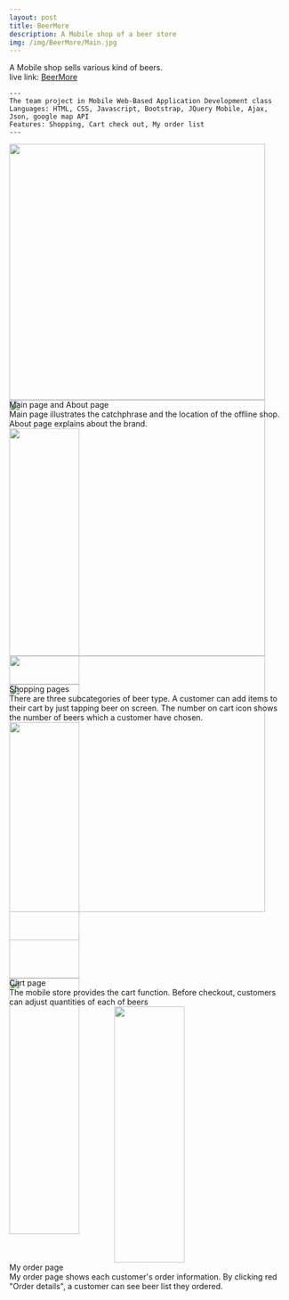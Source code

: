 ```yaml
---
layout: post
title: BeerMore
description: A Mobile shop of a beer store  
img: /img/BeerMore/Main.jpg 
---
```


A Mobile shop sells various kind of beers.  
live link: <a href="http://choihyew.dev.fast.sheridanc.on.ca/Beer%20Store/beerstore.html" target="_blank"> BeerMore </a>

	---
	The team project in Mobile Web-Based Application Development class
	Languages: HTML, CSS, Javascript, Bootstrap, JQuery Mobile, Ajax, Json, google map API
	Features: Shopping, Cart check out, My order list
	---

<div class="img_row" style="height:460px;">
	<a href="{{ site.baseurl }}/img/BeerMore/Main1.jpg" target="_blank"><img class="col one" style="height:460px; object-fit:contain;" src="{{ site.baseurl }}/img/BeerMore/Main1.jpg" alt="" title="Main1"/></a>
	<a href="{{ site.baseurl }}/img/BeerMore/Main2.jpg" target="_blank"><img class="col one" style="height:460px; object-fit:contain;" src="{{ site.baseurl }}/img/BeerMore/Main2.jpg" alt="" title="Main2"/></a>
	<a href="{{ site.baseurl }}/img/BeerMore/About.jpg" target="_blank"><img class="col one" style="height:460px; object-fit:contain;" src="{{ site.baseurl }}/img/BeerMore/About.jpg" alt="" title="About"/></a>
</div>
<div class="col three caption">
	Main page and About page
</div>
Main page illustrates the catchphrase and the location of the offline shop. About page explains about the brand.
<br>

<div class="img_row" style="height: 460px">
	<a href="{{ site.baseurl }}/img/BeerMore/Shop1.jpg" target="_blank"><img class="col one" style="width:50%; height:460px; object-fit:contain;" src="{{ site.baseurl }}/img/BeerMore/Shop1.jpg" alt="" title="Shop1"/></a>
	<a href="{{ site.baseurl }}/img/BeerMore/Shop2.jpg" target="_blank"><img class="col one" style="width:50%; height:460px; object-fit:contain;" src="{{ site.baseurl }}/img/BeerMore/Shop2.jpg" alt="" title="Shop2"/></a>
</div>
<div class="col three caption">
	Shopping pages 
</div>
There are three subcategories of beer type. A customer can add items to their cart by just tapping beer on screen. The number on cart icon shows the number of beers which a customer have chosen.
<br>

<div class="img_row" style="height: 460px">
	<a href="{{ site.baseurl }}/img/BeerMore/Cart1.jpg" target="_blank"><img class="col one" style="width:50%; height:460px; object-fit:contain;" src="{{ site.baseurl }}/img/BeerMore/Cart1.jpg" alt="" title="Cart1"/></a>
	<a href="{{ site.baseurl }}/img/BeerMore/Cart2.jpg" target="_blank"><img class="col one" style="width:50%; height:460px; object-fit:contain;" src="{{ site.baseurl }}/img/BeerMore/Cart2.jpg" alt="" title="Cart2"/></a>
</div>
<div class="col three caption">
	Cart page
</div>
The mobile store provides the cart function. Before checkout, customers can adjust quantities of each of beers
<br>

<div class="img_row" style="height: 460px; vertical-align:middle; text-align:center">
	<a href="{{ site.baseurl }}/img/BeerMore/MyOrder.jpg" target="_blank"><img class="col three" style="width:50%; height:460px; object-fit:contain; margin-left:auto; margin-right:auto;" src="{{ site.baseurl }}/img/BeerMore/MyOrder.jpg" alt="" title="MyOrder"/></a>
</div>
<div class="col three caption">
	My order page
</div>
My order page shows each customer's order information. By clicking red "Order details", a customer can see beer list they ordered.
<br>